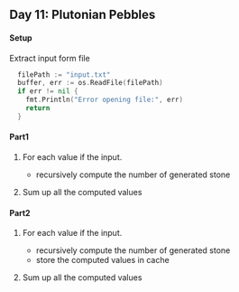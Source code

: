 ## Day 11: Plutonian Pebbles

#### Setup 
Extract input form file 
```go
  filePath := "input.txt"
  buffer, err := os.ReadFile(filePath)
  if err != nil {
    fmt.Println("Error opening file:", err)
    return
  }
```

#### Part1
1. For each value if the input.
    - recursively compute the number of generated stone

2. Sum up all the computed values 

#### Part2
1. For each value if the input.
    - recursively compute the number of generated stone
    - store the computed values in cache

2. Sum up all the computed values 
